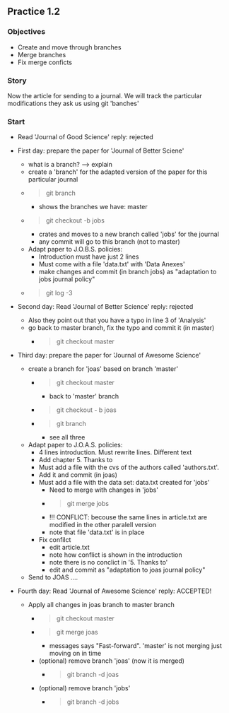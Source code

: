 ## Practice 1.2

### Objectives

- Create and move through branches
- Merge branches
- Fix merge conficts

### Story

Now the article for sending to a journal. We will track the particular modifications they ask us using git 'banches'

### Start

- Read 'Journal of Good Science' reply: rejected

- First day: prepare the paper for 'Journal of Better Sciene'
	- what is a branch? --> explain
	- create a 'branch' for the adapted version of the paper for this particular journal
	- > git branch
		- shows the branches we have: master
	- > git checkout -b jobs
		- crates and moves to a new branch called 'jobs' for the journal
		- any commit will go to this branch (not to master)
	- Adapt paper to J.O.B.S. policies:
		- Introduction must have just 2 lines
		- Must come with a file 'data.txt' with 'Data Anexes'
		- make changes and commit (in branch jobs) as "adaptation to jobs journal policy"
	- > git log -3

- Second day: Read 'Journal of Better Science' reply: rejected
	- Also they point out that you have a typo in line 3 of 'Analysis'
	- go back to master branch, fix the typo and commit it (in master)
		- > git checkout master

- Third day: prepare the paper for 'Journal of Awesome Science'
	- create a branch for 'joas' based on branch 'master'
		- > git checkout master
			- back to 'master' branch
		- > git checkout - b joas
		- > git branch
			- see all three
	- Adapt paper to J.O.A.S. policies:
		- 4 lines introduction. Must rewrite lines. Different text
		- Add chapter 5. Thanks to
		- Must add a file with the cvs of the authors called 'authors.txt'. 
		- Add it and commit (in joas)
		- Must add a file with the data set: data.txt created for 'jobs'
			- Need to merge with changes in 'jobs'
			- > git merge jobs
			- !!! CONFLICT: becouse the same lines in article.txt are modified in the other paralell version
			- note that file 'data.txt' is in place
		- Fix confilct
			- edit article.txt
			- note how conflict is shown in the introduction
			- note there is no conclict in '5. Thanks to'
			- edit and commit as "adaptation to joas journal policy"
	- Send to JOAS ....

- Fourth day: Read 'Journal of Awesome Science' reply: ACCEPTED!
	- Apply all changes in joas branch to master branch
		- > git checkout master
		- > git merge joas
			- messages says "Fast-forward". 'master' is not merging just moving on in time
		- (optional) remove branch 'joas' (now it is merged)
			- > git branch -d joas
		- (optional) remove branch 'jobs'
			- > git branch -d jobs
